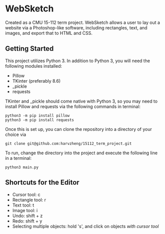 # WebSketch

Created as a CMU 15-112 term project. WebSketch allows a user to lay out a website via a Photoshop-like software, including rectangles, text, and images, and export that to HTML and CSS. 

## Getting Started
This project utilizes Python 3. In addition to Python 3, you will need the following modules installed:

* Pillow
* TKinter (preferably 8.6)
* _pickle
* requests

TKinter and _pickle should come native with Python 3, so you may need to install Pillow and requests via the following commands in terminal:
```
python3 -m pip install pillow
python3 -m pip install requests
```

Once this is set up, you can clone the repository into a directory of your choice via
```
git clone git@github.com:harvzheng/15112_term_project.git
```

To run, change the directory into the project and execute the following line in a terminal:
```
python3 main.py
```
## Shortcuts for the Editor
* Cursor tool: c
* Rectangle tool: r
* Text tool: t
* Image tool: i
* Undo: shift + z
* Redo: shift + y
* Selecting multiple objects: hold 's', and click on objects *with cursor tool*